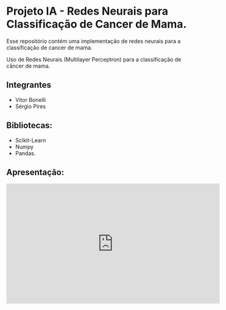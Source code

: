 # Projeto IA - Redes Neurais para Classificação de Cancer de Mama.
Esse repositório contém uma implementação de redes neurais para a classificação de cancer de mama. 

Uso de Redes Neurais (Multilayer Perceptron) para a classificação de câncer de mama.

## Integrantes
- Vitor Bonelli
- Sérgio Pires 

## Bibliotecas: 
- Scikit-Learn
- Numpy
- Pandas.

## Apresentação:

<iframe width="560" height="315" src="https://www.youtube.com/embed/03DLjc6My-g" title="YouTube video player" frameborder="0" allow="accelerometer; autoplay; clipboard-write; encrypted-media; gyroscope; picture-in-picture" allowfullscreen></iframe>

